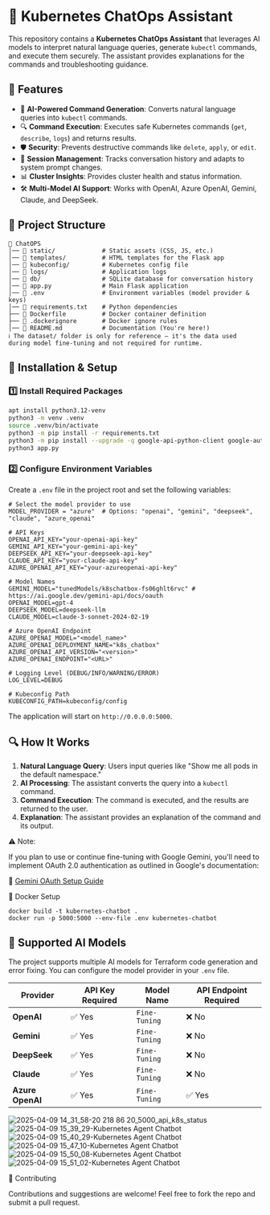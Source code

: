 # 🚀 Kubernetes ChatOps Assistant

This repository contains a **Kubernetes ChatOps Assistant** that leverages AI models to interpret natural language queries, generate `kubectl` commands, and execute them securely. The assistant provides explanations for the commands and troubleshooting guidance.

## 📌 Features
- 🧠 **AI-Powered Command Generation**: Converts natural language queries into `kubectl` commands.
- 🔍 **Command Execution**: Executes safe Kubernetes commands (`get`, `describe`, `logs`) and returns results.
- 🛡 **Security**: Prevents destructive commands like `delete`, `apply`, or `edit`.
- 🔄 **Session Management**: Tracks conversation history and adapts to system prompt changes.
- 📊 **Cluster Insights**: Provides cluster health and status information.
- 🛠 **Multi-Model AI Support**: Works with OpenAI, Azure OpenAI, Gemini, Claude, and DeepSeek.

## 📂 Project Structure
```
📂 ChatOPS
│── 📂 static/             # Static assets (CSS, JS, etc.)
│── 📂 templates/          # HTML templates for the Flask app
│── 📂 kubeconfig/         # Kubernetes config file
│── 📂 logs/               # Application logs
│── 📂 db/                 # SQLite database for conversation history
│── 📄 app.py              # Main Flask application
│── 📄 .env                # Environment variables (model provider & keys)
│── 📄 requirements.txt    # Python dependencies
├── 📄 Dockerfile          # Docker container definition
├── 📄 .dockerignore       # Docker ignore rules
│── 📄 README.md           # Documentation (You're here!)
ℹ️ The dataset/ folder is only for reference — it's the data used during model fine-tuning and not required for runtime.
```

## 🔧 Installation & Setup

### 1️⃣ Install Required Packages
```sh
apt install python3.12-venv
python3 -m venv .venv
source .venv/bin/activate
python3 -m pip install -r requirements.txt
python3 -m pip install --upgrade -q google-api-python-client google-auth-httplib2 google-auth-oauthlib
python3 app.py
```

### 2️⃣ Configure Environment Variables
Create a `.env` file in the project root and set the following variables:
```
# Select the model provider to use
MODEL_PROVIDER = "azure"  # Options: "openai", "gemini", "deepseek", "claude", "azure_openai"

# API Keys
OPENAI_API_KEY="your-openai-api-key"
GEMINI_API_KEY="your-gemini-api-key"
DEEPSEEK_API_KEY="your-deepseek-api-key"
CLAUDE_API_KEY="your-claude-api-key"
AZURE_OPENAI_API_KEY="your-azureopenai-api-key"

# Model Names
GEMINI_MODEL="tunedModels/k8schatbox-fs06ghlt6rvc" # https://ai.google.dev/gemini-api/docs/oauth
OPENAI_MODEL=gpt-4
DEEPSEEK_MODEL=deepseek-llm
CLAUDE_MODEL=claude-3-sonnet-2024-02-19

# Azure OpenAI Endpoint
AZURE_OPENAI_MODEL="<model_name>"
AZURE_OPENAI_DEPLOYMENT_NAME="k8s_chatbox"
AZURE_OPENAI_API_VERSION="<version>"
AZURE_OPENAI_ENDPOINT="<URL>"

# Logging Level (DEBUG/INFO/WARNING/ERROR)
LOG_LEVEL=DEBUG

# Kubeconfig Path
KUBECONFIG_PATH=kubeconfig/config
```

The application will start on `http://0.0.0.0:5000`.

## 🔍 How It Works
1. **Natural Language Query**: Users input queries like "Show me all pods in the default namespace."
2. **AI Processing**: The assistant converts the query into a `kubectl` command.
3. **Command Execution**: The command is executed, and the results are returned to the user.
4. **Explanation**: The assistant provides an explanation of the command and its output.

⚠️ Note:

If you plan to use or continue fine-tuning with Google Gemini, you'll need to implement OAuth 2.0 authentication as outlined in Google's documentation:

🔗 [Gemini OAuth Setup Guide](https://ai.google.dev/gemini-api/docs/oauth)

🐳 Docker Setup
```
docker build -t kubernetes-chatbot .
docker run -p 5000:5000 --env-file .env kubernetes-chatbot
```

## 🤖 Supported AI Models

The project supports multiple AI models for Terraform code generation and error fixing. You can configure the model provider in your `.env` file.

| Provider      | API Key Required | Model Name           | API Endpoint Required |
|--------------|----------------|----------------------|----------------------|
| **OpenAI**       | ✅ Yes         | `Fine-Tuning`   | ❌ No  |
| **Gemini**       | ✅ Yes         | `Fine-Tuning`   | ❌ No  |
| **DeepSeek**     | ✅ Yes         | `Fine-Tuning`   | ❌ No  |
| **Claude**       | ✅ Yes         | `Fine-Tuning`   | ❌ No  |
| **Azure OpenAI** | ✅ Yes         | `Fine-Tuning`   | ✅ Yes |

![2025-04-09 14_31_58-20 218 86 20_5000_api_k8s_status](https://github.com/user-attachments/assets/56af8050-a29a-4ac1-b35d-f767b16eaae1)
![2025-04-09 15_39_29-Kubernetes Agent Chatbot](https://github.com/user-attachments/assets/76f379ff-371a-4a8c-9d24-0f2163944fa7)
![2025-04-09 15_40_29-Kubernetes Agent Chatbot](https://github.com/user-attachments/assets/5031dbc3-bda5-4776-ba37-8fe23de78cd6)
![2025-04-09 15_47_10-Kubernetes Agent Chatbot](https://github.com/user-attachments/assets/b4e07427-d10e-4837-833b-e30d0f81b8f6)
![2025-04-09 15_50_08-Kubernetes Agent Chatbot](https://github.com/user-attachments/assets/67e0af74-ed32-45c1-840b-786822995dc8)
![2025-04-09 15_51_02-Kubernetes Agent Chatbot](https://github.com/user-attachments/assets/b78652a5-682d-4c33-93c7-6f0e71b7e61f)

🤝 Contributing

Contributions and suggestions are welcome! Feel free to fork the repo and submit a pull request.
